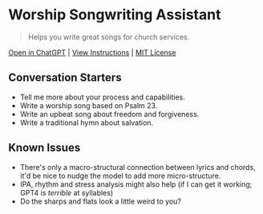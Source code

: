 # Worship Songwriting Assistant

> Helps you write great songs for church services.

[Open in ChatGPT](https://chat.openai.com/g/g-JvfqIqEUv) | [View Instructions](Instructions.md) | [MIT License](LICENSE)


## Conversation Starters

- Tell me more about your process and capabilities.
- Write a worship song based on Psalm 23.
- Write an upbeat song about freedom and forgiveness.
- Write a traditional hymn about salvation.


## Known Issues

+ There's only a macro-structural connection between lyrics and chords, it'd be nice to nudge the model to add more micro-structure.
+ IPA, rhythm and stress analysis might also help (if I can get it working; GPT4 is *terrible* at syllables)
+ Do the sharps and flats look a little weird to you?
